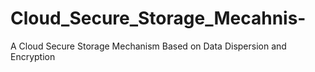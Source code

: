 # Cloud_Secure_Storage_Mecahnis-
 A Cloud Secure Storage Mechanism Based on  Data Dispersion and Encryption
